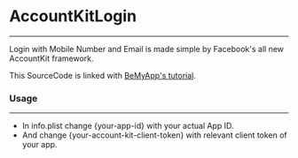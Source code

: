 # AccountKitLogin
___
Login with Mobile Number and Email is made simple by Facebook's all new AccountKit framework.

This SourceCode is linked with [BeMyApp's tutorial](http://media.bemyapp.com/code-tutorial-accountkit-integration-swift-universal-app/?utm_source=bma&utm_medium=github&utm_content=&utm_campaign=media).
  
### Usage
___
 - In info.plist change {your-app-id} with your actual App ID.
 - And change {your-account-kit-client-token} with relevant client token of your app.
